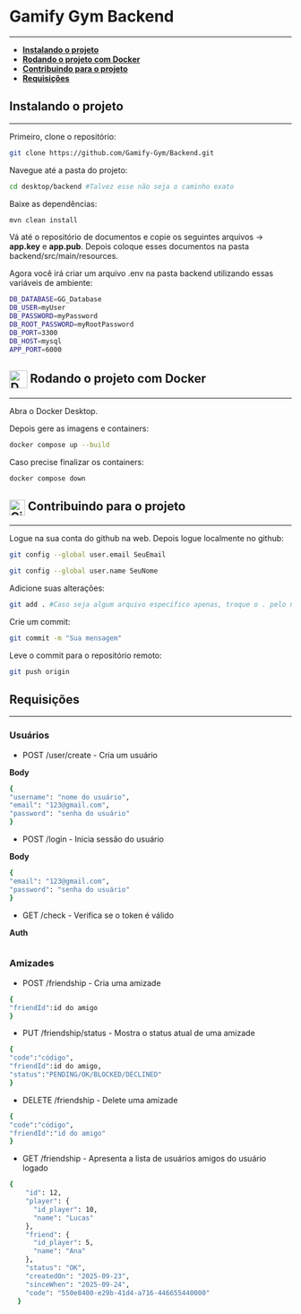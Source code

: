# Gamify Gym Backend
***

- [**Instalando o projeto**](#instalando-o-projeto)
- [**Rodando o projeto com Docker**](#-rodando-o-projeto-com-docker)
- [**Contribuindo para o projeto**](#-contribuindo-para-o-projeto)
- [**Requisições**](#requisições)

## Instalando o projeto
*** 
Primeiro, clone o repositório:
```bash
git clone https://github.com/Gamify-Gym/Backend.git
```

Navegue até a pasta do projeto:
```bash
cd desktop/backend #Talvez esse não seja o caminho exato
```

Baixe as dependências:
```bash
mvn clean install
```

Vá até o repositório de documentos e copie os seguintes arquivos -> **app.key** e **app.pub**. Depois coloque esses documentos na pasta backend/src/main/resources.

Agora você irá criar um arquivo .env na pasta backend utilizando essas variáveis de ambiente: 

```bash
DB_DATABASE=GG_Database
DB_USER=myUser
DB_PASSWORD=myPassword
DB_ROOT_PASSWORD=myRootPassword
DB_PORT=3300
DB_HOST=mysql
APP_PORT=6000
```

## <img src="https://devicon-website.vercel.app/api/docker/original.svg" alt="Docker" width="32" style="vertical-align:middle;"/> Rodando o projeto com Docker
*** 

Abra o Docker Desktop.

Depois gere as imagens e containers:
```bash
docker compose up --build
```

Caso precise finalizar os containers:
```bash
docker compose down
```

## <img src="https://devicon-website.vercel.app/api/git/original.svg" alt="Git" width="28" style="vertical-align:middle;"/> Contribuindo para o projeto
***
Logue na sua conta do github na web. 
Depois logue localmente no github: 
```bash
git config --global user.email SeuEmail

git config --global user.name SeuNome
```

Adicione suas alterações:
```bash
git add . #Caso seja algum arquivo específico apenas, troque o . pelo nome do arquivo
```

Crie um commit:
```bash
git commit -m "Sua mensagem"
```

Leve o commit para o repositório remoto:
```bash
git push origin
```

## Requisições
***

### Usuários
- POST /user/create - Cria um usuário

**Body**
```bash
{
"username": "nome do usuário",
"email": "123@gmail.com",
"password": "senha do usuário"
}
```
- POST /login - Inicia sessão do usuário

**Body**
```bash
{
"email": "123@gmail.com",
"password": "senha do usuário"
}
```
- GET /check - Verifica se o token é válido

**Auth**
```bash

```
### Amizades
- POST /friendship - Cria uma amizade
```bash
{
"friendId":id do amigo 
}
```
- PUT /friendship/status - Mostra o status atual de uma amizade
```bash
{
"code":"código",
"friendId":id do amigo,
"status":"PENDING/OK/BLOCKED/DECLINED"
}
```
- DELETE /friendship - Delete uma amizade
```bash
{
"code":"código",
"friendId":"id do amigo"
}
```
- GET /friendship - Apresenta a lista de usuários amigos do usuário logado
```bash
{
    "id": 12,
    "player": {
      "id_player": 10,
      "name": "Lucas"
    },
    "friend": {
      "id_player": 5,
      "name": "Ana"
    },
    "status": "OK",
    "createdOn": "2025-09-23",
    "sinceWhen": "2025-09-24",
    "code": "550e8400-e29b-41d4-a716-446655440000"
  }
```

